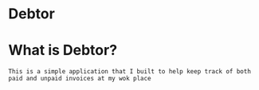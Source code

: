 # Debtor

# What is Debtor?
	This is a simple application that I built to help keep track of both paid and unpaid invoices at my wok place 
